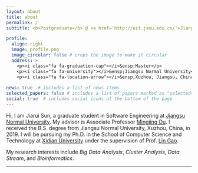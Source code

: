 ```yaml
---
layout: about
title: about
permalink: /
subtitle: <b>Postgraduate</b> @ <a href='http://eit.jsnu.edu.cn/'>Jiangsu Normal University</a> 

profile:
  align: right
  image: profile.png
  image_circular: false # crops the image to make it circular
  address: >
    <p><i class="fa fa-graduation-cap"></i>&ensp;Master</p>
    <p><i class="fa fa-university"></i>&ensp;Jiangsu Normal University</p>
    <p><i class="fa fa-location-arrow"></i>&ensp;Xuzhou, Jiangsu, China</p>
    
news: true  # includes a list of news items
selected_papers: false # includes a list of papers marked as "selected={true}"
social: true  # includes social icons at the bottom of the page
---
```

Hi, I am Jiarui Sun, a graduate student in Software Engineering at [Jiangsu Normal University](http://eit.jsnu.edu.cn/). My advisor is Associate Professor [Mingjing Du](https://dumingjing.github.io/). I received the B.S. degree from Jiangsu Normal University, Xuzhou, China, in 2019. I will be pursuing my Ph.D. in the School of Computer Science and Technology at [Xidian University](https://cs.xidian.edu.cn/) under the supervision of Prof. [Lin Gao](https://web.xidian.edu.cn/home/lgao/index.html).

My research interests include *Big Data Analysis*, *Cluster Analysis*, *Data Stream*, and *Bioinformatics*.

---
<script type="text/javascript" src="//rf.revolvermaps.com/0/0/6.js?i=5idpmr8ix0u&amp;m=0&amp;c=ff0000&amp;cr1=ffffff&amp;f=arial&amp;l=0&amp;s=170" async="async"></script>
